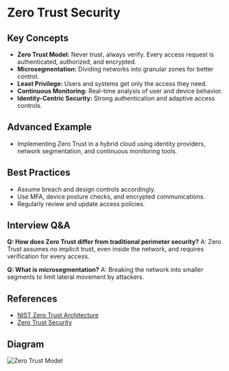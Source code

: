 # Zero Trust Security

## Key Concepts
- **Zero Trust Model:** Never trust, always verify. Every access request is authenticated, authorized, and encrypted.
- **Microsegmentation:** Dividing networks into granular zones for better control.
- **Least Privilege:** Users and systems get only the access they need.
- **Continuous Monitoring:** Real-time analysis of user and device behavior.
- **Identity-Centric Security:** Strong authentication and adaptive access controls.

## Advanced Example
- Implementing Zero Trust in a hybrid cloud using identity providers, network segmentation, and continuous monitoring tools.

## Best Practices
- Assume breach and design controls accordingly.
- Use MFA, device posture checks, and encrypted communications.
- Regularly review and update access policies.

## Interview Q&A
**Q: How does Zero Trust differ from traditional perimeter security?**
A: Zero Trust assumes no implicit trust, even inside the network, and requires verification for every access.

**Q: What is microsegmentation?**
A: Breaking the network into smaller segments to limit lateral movement by attackers.

## References
- [NIST Zero Trust Architecture](https://csrc.nist.gov/publications/detail/sp/800-207/final)
- [Zero Trust Security](https://www.microsoft.com/security/business/zero-trust)

## Diagram
![Zero Trust Model](https://www.microsoft.com/security/blog/wp-content/uploads/2021/06/Zero-Trust-Architecture.png)
